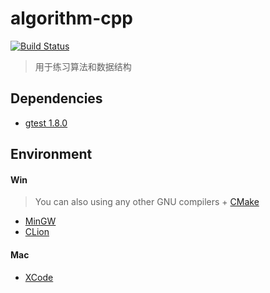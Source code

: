 # algorithm-cpp
[![Build Status](https://www.travis-ci.org/zengpw/algorithm-cpp.svg?branch=master)](https://www.travis-ci.org/zengpw/algorithm-cpp)
> 用于练习算法和数据结构
## Dependencies
* [gtest 1.8.0](https://github.com/google/googletest/tree/release-1.8.0)
## Environment
#### Win
> You can also using any other GNU compilers + [CMake](https://cmake.org/)
* [MinGW](https://nuwen.net/mingw.html)
* [CLion](https://www.jetbrains.com/clion)
#### Mac
* [XCode](https://developer.apple.com/xcode/)
